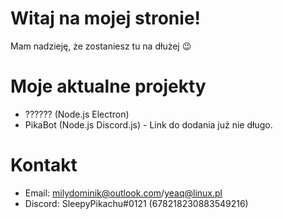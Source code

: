 # Witaj na mojej stronie!
Mam nadzieję, że zostaniesz tu na dłużej 😉

# Moje aktualne projekty
- ?????? (Node.js Electron)
- PikaBot (Node.js Discord.js) - Link do dodania już nie długo.

# Kontakt
- Email: milydominik@outlook.com/yeaq@linux.pl
- Discord: SleepyPikachu#0121 (678218230883549216)
